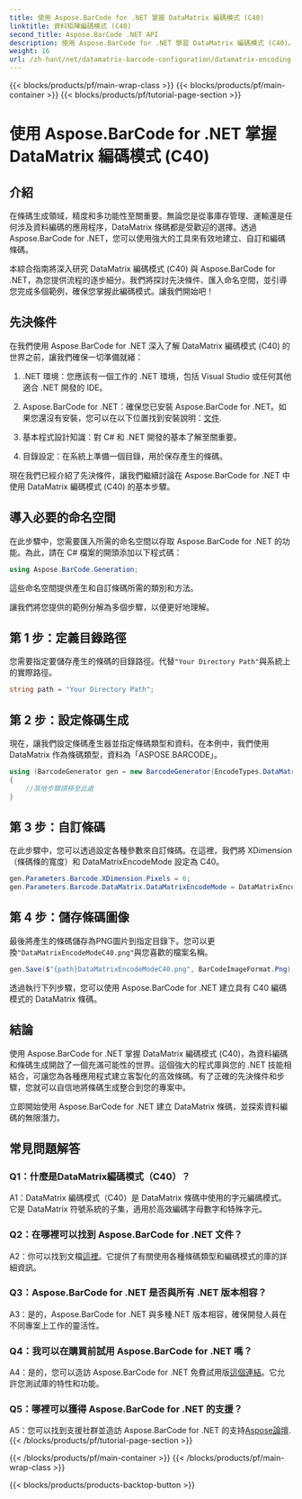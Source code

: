 ```yaml
---
title: 使用 Aspose.BarCode for .NET 掌握 DataMatrix 編碼模式 (C40)
linktitle: 資料矩陣編碼模式 (C40)
second_title: Aspose.BarCode .NET API
description: 使用 Aspose.BarCode for .NET 學習 DataMatrix 編碼模式 (C40)。有效率地建立自訂條碼。探索逐步指南。
weight: 16
url: /zh-hant/net/datamatrix-barcode-configuration/datamatrix-encoding-mode-c40/
---
```


{{< blocks/products/pf/main-wrap-class >}}
{{< blocks/products/pf/main-container >}}
{{< blocks/products/pf/tutorial-page-section >}}

# 使用 Aspose.BarCode for .NET 掌握 DataMatrix 編碼模式 (C40)

## 介紹

在條碼生成領域，精度和多功能性至關重要。無論您是從事庫存管理、運輸還是任何涉及資料編碼的應用程序，DataMatrix 條碼都是受歡迎的選擇。透過 Aspose.BarCode for .NET，您可以使用強大的工具來有效地建立、自訂和編碼條碼。

本綜合指南將深入研究 DataMatrix 編碼模式 (C40) 與 Aspose.BarCode for .NET，為您提供流程的逐步細分。我們將探討先決條件、匯入命名空間，並引導您完成多個範例，確保您掌握此編碼模式。讓我們開始吧！

## 先決條件

在我們使用 Aspose.BarCode for .NET 深入了解 DataMatrix 編碼模式 (C40) 的世界之前，讓我們確保一切準備就緒：

1. .NET 環境：您應該有一個工作的 .NET 環境，包括 Visual Studio 或任何其他適合 .NET 開發的 IDE。

2.  Aspose.BarCode for .NET：確保您已安裝 Aspose.BarCode for .NET。如果您還沒有安裝，您可以在以下位置找到安裝說明：[文件](https://reference.aspose.com/barcode/net/).

3. 基本程式設計知識：對 C# 和 .NET 開發的基本了解至關重要。

4. 目錄設定：在系統上準備一個目錄，用於保存產生的條碼。

現在我們已經介紹了先決條件，讓我們繼續討論在 Aspose.BarCode for .NET 中使用 DataMatrix 編碼模式 (C40) 的基本步驟。

## 導入必要的命名空間

在此步驟中，您需要匯入所需的命名空間以存取 Aspose.BarCode for .NET 的功能。為此，請在 C# 檔案的開頭添加以下程式碼：

```csharp
using Aspose.BarCode.Generation;
```

這些命名空間提供產生和自訂條碼所需的類別和方法。

讓我們將您提供的範例分解為多個步驟，以便更好地理解。

## 第 1 步：定義目錄路徑

您需要指定要儲存產生的條碼的目錄路徑。代替`"Your Directory Path"`與系統上的實際路徑。

```csharp
string path = "Your Directory Path";
```

## 第 2 步：設定條碼生成

現在，讓我們設定條碼產生器並指定條碼類型和資料。在本例中，我們使用 DataMatrix 作為條碼類型，資料為「ASPOSE.BARCODE」。

```csharp
using (BarcodeGenerator gen = new BarcodeGenerator(EncodeTypes.DataMatrix, "ASPOSE.BARCODE"))
{
    //其他步驟請移至此處
}
```

## 第 3 步：自訂條碼

在此步驟中，您可以透過設定各種參數來自訂條碼。在這裡，我們將 XDimension（條碼條的寬度）和 DataMatrixEncodeMode 設定為 C40。

```csharp
gen.Parameters.Barcode.XDimension.Pixels = 6;
gen.Parameters.Barcode.DataMatrix.DataMatrixEncodeMode = DataMatrixEncodeMode.C40;
```

## 第 4 步：儲存條碼圖像

最後將產生的條碼儲存為PNG圖片到指定目錄下。您可以更換`"DataMatrixEncodeModeC40.png"`與您喜歡的檔案名稱。

```csharp
gen.Save($"{path}DataMatrixEncodeModeC40.png", BarCodeImageFormat.Png);
```

透過執行下列步驟，您可以使用 Aspose.BarCode for .NET 建立具有 C40 編碼模式的 DataMatrix 條碼。

## 結論

使用 Aspose.BarCode for .NET 掌握 DataMatrix 編碼模式 (C40)，為資料編碼和條碼生成開啟了一個充滿可能性的世界。這個強大的程式庫與您的 .NET 技能相結合，可讓您為各種應用程式建立客製化的高效條碼。有了正確的先決條件和步驟，您就可以自信地將條碼生成整合到您的專案中。

立即開始使用 Aspose.BarCode for .NET 建立 DataMatrix 條碼，並探索資料編碼的無限潛力。

## 常見問題解答

### Q1：什麼是DataMatrix編碼模式（C40）？

A1：DataMatrix 編碼模式（C40）是 DataMatrix 條碼中使用的字元編碼模式。它是 DataMatrix 符號系統的子集，適用於高效編碼字母數字和特殊字元。

### Q2：在哪裡可以找到 Aspose.BarCode for .NET 文件？

 A2：你可以找到文檔[這裡](https://reference.aspose.com/barcode/net/)。它提供了有關使用各種條碼類型和編碼模式的庫的詳細資訊。

### Q3：Aspose.BarCode for .NET 是否與所有 .NET 版本相容？

A3：是的，Aspose.BarCode for .NET 與多種.NET 版本相容，確保開發人員在不同專案上工作的靈活性。

### Q4：我可以在購買前試用 Aspose.BarCode for .NET 嗎？

 A4：是的，您可以造訪 Aspose.BarCode for .NET 免費試用版[這個連結](https://releases.aspose.com/)。它允許您測試庫的特性和功能。

### Q5：哪裡可以獲得 Aspose.BarCode for .NET 的支援？

A5：您可以找到支援社群並造訪 Aspose.BarCode for .NET 的支持[Aspose論壇](https://forum.aspose.com/c/barcode/13).
{{< /blocks/products/pf/tutorial-page-section >}}

{{< /blocks/products/pf/main-container >}}
{{< /blocks/products/pf/main-wrap-class >}}

{{< blocks/products/products-backtop-button >}}
